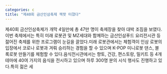 ```yaml
---
categories: c
title: "제40회 금산인삼축제 잭팟 터졌다"
---
```

제40회 금산인삼축제가 개막 4일만에 총 47만 명이 축제장을 찾아 대박 조짐을 보였다.이번 축제에서는 특히 미래 로봇관 및 MZ세대와 함께하는 금산인삼푸드 요리전시관 등 젊어진 축제를 위한 프로그램이 눈길을 끌었다.미래 로봇관에서는 체험객이 인삼 로봇의 입장에서 코로나 로봇과 겨뤄 승리하는 경험을 할 수 있으며 K-POP 미니로봇 댄스, 블록로봇 만들기를 체험할 수 있다.음식전시관에서는 향토, 건강, 편스토랑, 밀키트 등 4개 테마에 40여 가지의 음식을 전시하고 있으며 하루 300명 분의 시식 행사도 진행하고 있다.특히 젊은 세